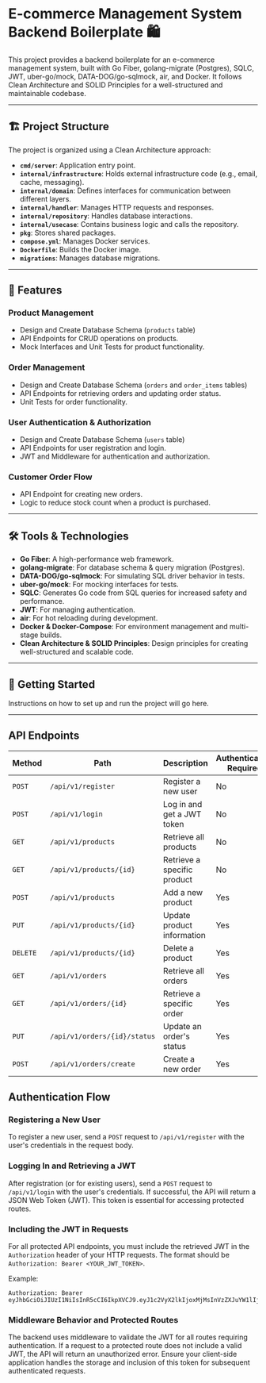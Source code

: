 # E-commerce Management System Backend Boilerplate 🛍️

This project provides a backend boilerplate for an e-commerce management system, built with Go Fiber, golang-migrate (Postgres), SQLC, JWT, uber-go/mock, DATA-DOG/go-sqlmock, air, and Docker. It follows Clean Architecture and SOLID Principles for a well-structured and maintainable codebase.

---

## 🏗️ Project Structure

The project is organized using a Clean Architecture approach:

*   **`cmd/server`**: Application entry point.
*   **`internal/infrastructure`**: Holds external infrastructure code (e.g., email, cache, messaging).
*   **`internal/domain`**: Defines interfaces for communication between different layers.
*   **`internal/handler`**: Manages HTTP requests and responses.
*   **`internal/repository`**: Handles database interactions.
*   **`internal/usecase`**: Contains business logic and calls the repository.
*   **`pkg`**: Stores shared packages.
*   **`compose.yml`**: Manages Docker services.
*   **`Dockerfile`**: Builds the Docker image.
*   **`migrations`**: Manages database migrations.

---

## 🎯 Features

### Product Management

- Design and Create Database Schema (`products` table)
- API Endpoints for CRUD operations on products.
- Mock Interfaces and Unit Tests for product functionality.

### Order Management

- Design and Create Database Schema (`orders` and `order_items` tables)
- API Endpoints for retrieving orders and updating order status.
- Unit Tests for order functionality.

### User Authentication & Authorization

- Design and Create Database Schema (`users` table)
- API Endpoints for user registration and login.
- JWT and Middleware for authentication and authorization.

### Customer Order Flow

- API Endpoint for creating new orders.
- Logic to reduce stock count when a product is purchased.

---

## 🛠️ Tools & Technologies

*   **Go Fiber**: A high-performance web framework.
*   **golang-migrate**: For database schema & query migration (Postgres).
*   **DATA-DOG/go-sqlmock**: For simulating SQL driver behavior in tests.
*   **uber-go/mock**: For mocking interfaces for tests.
*   **SQLC**: Generates Go code from SQL queries for increased safety and performance.
*   **JWT**: For managing authentication.
*   **air**: For hot reloading during development.
*   **Docker & Docker-Compose**: For environment management and multi-stage builds.
*   **Clean Architecture & SOLID Principles**: Design principles for creating well-structured and scalable code.

---

## 🚀 Getting Started

Instructions on how to set up and run the project will go here.

---

## API Endpoints

| Method | Path                        | Description                 | Authentication Required |
|--------|-----------------------------|-----------------------------|-------------------------|
| `POST`   | `/api/v1/register`          | Register a new user         | No                      |
| `POST`   | `/api/v1/login`             | Log in and get a JWT token  | No                      |
| `GET`    | `/api/v1/products`          | Retrieve all products       | No                      |
| `GET`    | `/api/v1/products/{id}`     | Retrieve a specific product | No                      |
| `POST`   | `/api/v1/products`          | Add a new product           | Yes                     |
| `PUT`    | `/api/v1/products/{id}`     | Update product information  | Yes                     |
| `DELETE` | `/api/v1/products/{id}`     | Delete a product            | Yes                     |
| `GET`    | `/api/v1/orders`            | Retrieve all orders         | Yes                     |
| `GET`    | `/api/v1/orders/{id}`       | Retrieve a specific order   | Yes                     |
| `PUT`    | `/api/v1/orders/{id}/status`| Update an order's status    | Yes                     |
| `POST`   | `/api/v1/orders/create`     | Create a new order          | Yes                     |

## Authentication Flow

### Registering a New User

To register a new user, send a `POST` request to `/api/v1/register` with the user's credentials in the request body.

### Logging In and Retrieving a JWT

After registration (or for existing users), send a `POST` request to `/api/v1/login` with the user's credentials. If successful, the API will return a JSON Web Token (JWT). This token is essential for accessing protected routes.

### Including the JWT in Requests

For all protected API endpoints, you must include the retrieved JWT in the `Authorization` header of your HTTP requests. The format should be `Authorization: Bearer <YOUR_JWT_TOKEN>`.

Example:
```
Authorization: Bearer eyJhbGciOiJIUzI1NiIsInR5cCI6IkpXVCJ9.eyJ1c2VyX2lkIjoxMjMsInVzZXJuYW1lIjoiZXhhbXBsZXVzZXIifQ.signature
```

### Middleware Behavior and Protected Routes

The backend uses middleware to validate the JWT for all routes requiring authentication. If a request to a protected route does not include a valid JWT, the API will return an unauthorized error. Ensure your client-side application handles the storage and inclusion of this token for subsequent authenticated requests.